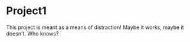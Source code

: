 # Project1
This project is meant as a means of distraction!
Maybe it works, maybe it doesn't. Who knows?
